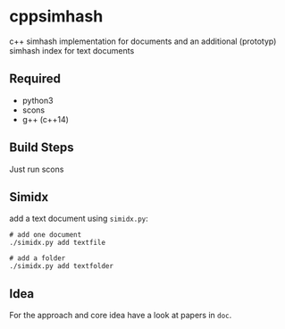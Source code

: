 cppsimhash
==========

c++ simhash implementation for documents
and an additional (prototyp) simhash index for text documents

Required
---------
* python3
* scons
* g++ (c++14)

Build Steps
-----------
Just run scons


Simidx
------
add a text document using `simidx.py`:
```
# add one document
./simidx.py add textfile

# add a folder
./simidx.py add textfolder
```

Idea
----
For the approach and core idea have a look at papers in `doc`.

